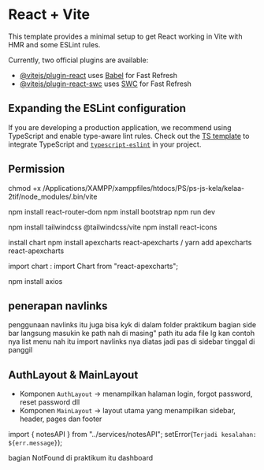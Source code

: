 # React + Vite

This template provides a minimal setup to get React working in Vite with HMR and some ESLint rules.

Currently, two official plugins are available:

- [@vitejs/plugin-react](https://github.com/vitejs/vite-plugin-react/blob/main/packages/plugin-react/README.md) uses [Babel](https://babeljs.io/) for Fast Refresh
- [@vitejs/plugin-react-swc](https://github.com/vitejs/vite-plugin-react-swc) uses [SWC](https://swc.rs/) for Fast Refresh

## Expanding the ESLint configuration

If you are developing a production application, we recommend using TypeScript and enable type-aware lint rules. Check out the [TS template](https://github.com/vitejs/vite/tree/main/packages/create-vite/template-react-ts) to integrate TypeScript and [`typescript-eslint`](https://typescript-eslint.io) in your project.


## Permission
chmod +x /Applications/XAMPP/xamppfiles/htdocs/PS/ps-js-kela/kelaa-2tif/node_modules/.bin/vite

npm install react-router-dom
npm install bootstrap
npm run dev

npm install tailwindcss @tailwindcss/vite
npm install react-icons

install chart npm install apexcharts react-apexcharts / yarn add apexcharts react-apexcharts

import chart : import Chart from "react-apexcharts";

npm install axios


## penerapan navlinks
penggunaan navlinks itu juga bisa kyk di dalam folder praktikum bagian side bar langsung masukin ke path nah di masing" path itu ada file lg kan contoh nya list menu nah itu import navlinks nya diatas jadi pas di sidebar tinggal di panggil

## AuthLayout & MainLayout
- Komponen `AuthLayout` → menampilkan halaman login, forgot password, reset password dll
- Komponen  `MainLayout` → layout utama yang menampilkan sidebar, header, pages dan footer


import { notesAPI } from "../services/notesAPI";
      setError(`Terjadi kesalahan: ${err.message}`);


bagian NotFound di praktikum itu dashboard